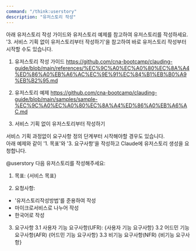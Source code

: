 ```yaml
---
command: "/think:userstory"
description: "유저스토리 작성"
---
```


아래 유저스토리 작성 가이드와 유저스토리 예제를 참고하여 유저스토리를 작성하세요. 
'3. 서비스 기획 없이 유저스토리부터 작성하기'을 참고하여 바로 유저스토리 작성부터 시작할 수도 있습니다. 

1. 유저스토리 작성 가이드 
https://github.com/cna-bootcamp/clauding-guide/blob/main/references/%EC%9C%A0%EC%A0%80%EC%8A%A4%ED%86%A0%EB%A6%AC%EC%9E%91%EC%84%B1%EB%B0%A9%EB%B2%95.md

2. 유저스토리 예제
https://github.com/cna-bootcamp/clauding-guide/blob/main/samples/sample-%EC%9C%A0%EC%A0%80%EC%8A%A4%ED%86%A0%EB%A6%AC.md

3. 서비스 기획 없이 유저스토리부터 작성하기 

서비스 기획 과정없이 요구사항 정의 단계부터 시작해야할 경우도 있습니다.  
아래 예제와 같이 '1. 목표'와 '3. 요구사항'을 작성하고 Claude에 유저스토리 생성을 요청합니다.  

@userstory 
다음 유저스토리를 작성해주세요:

1. 목표: {서비스 목표}

2. 요청사항:
- '유저스토리작성방법'를 준용하여 작성
- 마이크로서비스로 나누어 작성  
- 한국어로 작성

3. 요구사항
3.1 사용자 기능 요구사항(UFR):
{사용자 기능 요구사항} 
3.2 어드민 기능 요구사항(AFR)
{어드민 기능 요구사항} 
3.3 비기능 요구사항(NFR)
{비기능 요구사항}